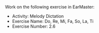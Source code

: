 Work on the following exercise in EarMaster:
- Activity: Melody Dictation
- Exercise Name: Do, Re, Mi, Fa, So, La, Ti
- Exercise Number: 2.6
